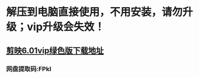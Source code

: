 # 解压到电脑直接使用，不用安装，请勿升级；vip升级会失效！
## [剪映6.01vip绿色版下载地址](https://www.123pan.com/s/uqFmTd-8mXsH.html)
### 网盘提取码:FPkI